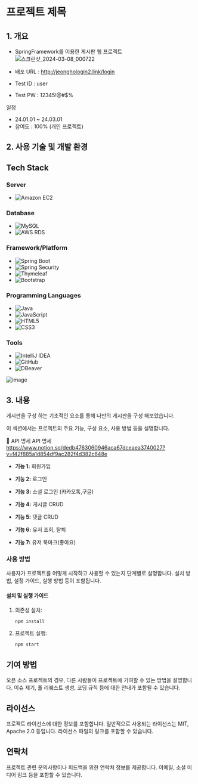 # 프로젝트 제목

## 1. 개요

* SpringFramework를 이용한 게시판 웹 프로젝트
![스크린샷_2024-03-08_000722](https://github.com/jeongho22/Board_personal/assets/96859291/44d69743-010f-4b1f-9c92-298bfd31d8d5)

* 배포 URL : http://jeonghologin2.link/login
* Test ID : user
* Test PW : 12345!@#$%



일정
* 24.01.01 ~ 24.03.01
* 참여도 : 100% (개인 프로젝트)

  

## 2. 사용 기술 및 개발 환경


## Tech Stack



### Server
- ![Amazon EC2](https://img.shields.io/badge/Amazon%20EC2-FF9900?style=for-the-badge&logo=Amazon%20EC2&logoColor=white)
  
### Database
- ![MySQL](https://img.shields.io/badge/MySQL-4479A1?style=for-the-badge&logo=MySQL&logoColor=white) 
- ![AWS RDS](https://img.shields.io/badge/AWS%20RDS-FF9900?style=for-the-badge&logo=amazonaws&logoColor=white) 

### Framework/Platform
- ![Spring Boot](https://img.shields.io/badge/springboot-6DB33F.svg?&style=for-the-badge&logo=springboot&logoColor=FFFFFF) 
- ![Spring Security](https://img.shields.io/badge/Spring%20Security-6DB33F?style=for-the-badge&logo=Spring%20Security&logoColor=white) 
- ![Thymeleaf](https://img.shields.io/badge/Thymeleaf-005F0F?style=for-the-badge&logo=Thymeleaf&logoColor=white) 
- ![Bootstrap](https://img.shields.io/badge/Bootstrap-563D7C?style=for-the-badge&logo=bootstrap&logoColor=white) 

### Programming Languages
- ![Java](https://img.shields.io/badge/Java-007396.svg?&style=for-the-badge&logo=Java&logoColor=white) 
- ![JavaScript](https://img.shields.io/badge/javascript-F7DF1E.svg?&style=for-the-badge&logo=javascript&logoColor=FFFFFF) 
- ![HTML5](https://img.shields.io/badge/html5-E34F26.svg?&style=for-the-badge&logo=html5&logoColor=FFFFFF) 
- ![CSS3](https://img.shields.io/badge/css3-1572B6.svg?&style=for-the-badge&logo=css3&logoColor=FFFFFF+) 

### Tools
- ![IntelliJ IDEA](https://img.shields.io/badge/IntelliJ-000000?style=for-the-badge&logo=intellijidea&logoColor=white) 
- ![GitHub](https://img.shields.io/badge/GitHub-100000?style=for-the-badge&logo=github&logoColor=white) 
- ![DBeaver](https://img.shields.io/badge/DBeaver-A1A1A1?style=for-the-badge&logo=DBeaver&logoColor=white) 

![image](https://github.com/jeongho22/Board_personal/assets/96859291/d11ce0c2-1744-49aa-9065-7c4ad9c0b11b)


## 3. 내용

게시판을 구성 하는 기초적인 요소를 통해 나만의 게시판을 구성 해보았습니다.

이 섹션에서는 프로젝트의 주요 기능, 구성 요소, 사용 방법 등을 설명합니다. 

📃 API 명세
API 명세
https://www.notion.so/dedb4763060946aca67dceaea3740027?v=f42f885a1d854df9ac282f4d382c648e



- **기능 1:**  회원가입


  
- **기능 2:**  로그인



- **기능 3:** 소셜 로그인 (카카오톡,구글)



- **기능 4:** 게시글 CRUD



- **기능 5:** 댓글 CRUD



- **기능 6:** 유저 조회, 탈퇴 



- **기능 7:** 유저 북마크(좋아요) 


























### 사용 방법

사용자가 프로젝트를 어떻게 시작하고 사용할 수 있는지 단계별로 설명합니다. 설치 방법, 설정 가이드, 실행 방법 등이 포함됩니다.

#### 설치 및 실행 가이드

1. 의존성 설치:

    ```bash
    npm install
    ```

2. 프로젝트 실행:

    ```bash
    npm start
    ```

## 기여 방법

오픈 소스 프로젝트의 경우, 다른 사람들이 프로젝트에 기여할 수 있는 방법을 설명합니다. 이슈 제기, 풀 리퀘스트 생성, 코딩 규칙 등에 대한 안내가 포함될 수 있습니다.

## 라이선스

프로젝트 라이선스에 대한 정보를 포함합니다. 일반적으로 사용되는 라이선스는 MIT, Apache 2.0 등입니다. 라이선스 파일의 링크를 포함할 수 있습니다.

## 연락처

프로젝트 관련 문의사항이나 피드백을 위한 연락처 정보를 제공합니다. 이메일, 소셜 미디어 링크 등을 포함할 수 있습니다.
